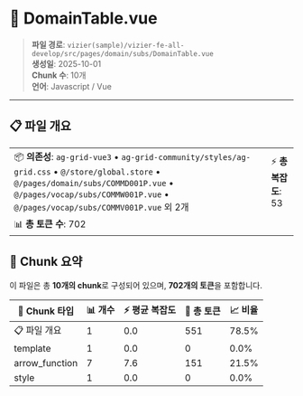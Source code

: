 # 📄 DomainTable.vue

> **파일 경로**: `vizier(sample)/vizier-fe-all-develop/src/pages/domain/subs/DomainTable.vue`  
> **생성일**: 2025-10-01  
> **Chunk 수**: 10개  
> **언어**: Javascript / Vue
---





## 📋 파일 개요

| | |
|--|--|
| 📦 **의존성**: `ag-grid-vue3` • `ag-grid-community/styles/ag-grid.css` • `@/store/global.store` • `@/pages/domain/subs/COMMD001P.vue` • `@/pages/vocap/subs/COMMW001P.vue` • `@/pages/vocap/subs/COMMV001P.vue` 외 2개 | ⚡ **총 복잡도**: 53 |
| 📊 **총 토큰 수**: 702 |  |






## 🧩 Chunk 요약

이 파일은 총 **10개의 chunk**로 구성되어 있으며, **702개의 토큰**을 포함합니다.

| 🧩 Chunk 타입 | 📊 개수 | ⚡ 평균 복잡도 | 📝 총 토큰 | 📈 비율 |
|---------------|--------|-------------|----------|--------|
| 📋 파일 개요 | 1 | 0.0 | 551 | 78.5% |
| template | 1 | 0.0 | 0 | 0.0% |
| arrow_function | 7 | 7.6 | 151 | 21.5% |
| style | 1 | 0.0 | 0 | 0.0% |


